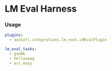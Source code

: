# LM Eval Harness

### Usage

```yaml
plugins:
  - axolotl.integrations.lm_eval.LMEvalPlugin

lm_eval_tasks:
  - gsm8k
  - hellaswag
  - arc_easy
```
